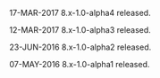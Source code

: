 17-MAR-2017
8.x-1.0-alpha4 released.

12-MAR-2017
8.x-1.0-alpha3 released.

23-JUN-2016
8.x-1.0-alpha2 released.

07-MAY-2016
8.x-1.0-alpha1 released.
